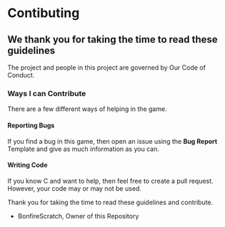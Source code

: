 # Contibuting #


## We thank you for taking the time to read these guidelines ##
The project and people in this project are governed by Our Code of Conduct.

### Ways I can Contribute ###
There are a few different ways of helping in the game.

#### Reporting Bugs ####
If you find a bug in this game, then open an issue using the **Bug Report** Template and give as much information as you can.

#### Writing Code ####
If you know C and want to help, then feel free to create a pull request. However, your code may or may not be used.

Thank you for taking the time to read these guidelines and contribute.
- BonfireScratch, Owner of this Repository
